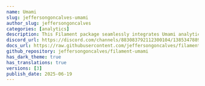 ```yaml
---
name: Umami
slug: jeffersongoncalves-umami
author_slug: jeffersongoncalves
categories: [analytics]
description: This Filament package seamlessly integrates Umami analytics into your Blade templates. Easily track website visits and user engagement directly within your Laravel application, providing valuable insights into your website's performance.
discord_url: https://discord.com/channels/883083792112300104/1385347889580085342
docs_url: https://raw.githubusercontent.com/jeffersongoncalves/filament-umami/master/README.md
github_repository: jeffersongoncalves/filament-umami
has_dark_theme: true
has_translations: true
versions: [3]
publish_date: 2025-06-19
---
```

